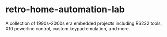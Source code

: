 # retro-home-automation-lab
A collection of 1990s–2000s era embedded projects including RS232 tools, X10 powerline control, custom keypad emulation, and more.
